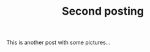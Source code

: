 ﻿---
title: "Second posting"
categories:
  - Webtoon
tags:
  - funny
  - wow
  - another tag
layout: single
image_path: assests/webtoons/hanbok/hanbok1.jpg

---

This is another post with some pictures...

